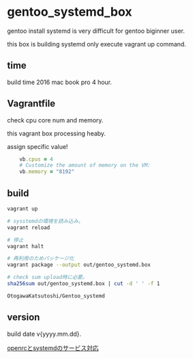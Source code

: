 # gentoo_systemd_box

gentoo install systemd is very difficult for gentoo biginner user.

this box is building systemd only execute vagrant up command.

## time

build time 2016 mac book pro
4 hour.

## Vagrantfile

check cpu core num and memory.

this vagrant box processing heaby.

assign specific value!

```ruby
    vb.cpus = 4
    # Customize the amount of memory on the VM:
    vb.memory = "8192"
```

## build

```bash
vagrant up

# sysstemdの環境を読み込み。
vagrant reload

# 停止
vagrant halt

# 再利用のためパッケージ化
vagrant package --output out/gentoo_systemd.box

# check sum upload時に必要。
sha256sum out/gentoo_systemd.box | cut -d ' ' -f 1

OtogawaKatsutoshi/Gentoo_systemd 

```

## version

build date v{yyyy.mm.dd}.

[openrcとsystemdのサービス対応](https://wiki.gentoo.org/wiki/Systemd/ja)
